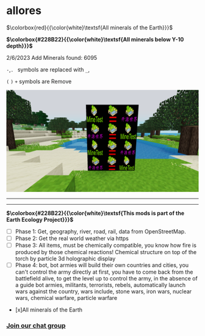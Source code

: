 # allores
$\colorbox{red}{{\color{white}\textsf{All minerals of the Earth}}}$

**$\colorbox{#228B22}{{\color{white}\textsf{All minerals below Y-10 depth}}}$**



2/6/2023 Add Minerals found: 6095

`-`,`. ` symbols are replaced with `_`,

`(` `)` `+` symbols are Remove

![](/screenshot.png)

---
---
**$\colorbox{#228B22}{{\color{white}\textsf{This mods is part of the Earth Ecology Project}}}$**
- [ ] Phase 1: Get, geography, river, road, rail, data from OpenStreetMap.
- [ ] Phase 2: Get the real world weather via https
- [ ] Phase 3: All items, must be chemically compatible, you know how fire is produced by those chemical reactions! Chemical structure on top of the torch by particle 3d holographic display
- [ ] Phase 4: bot, bot armies will build their own countries and cities, you can't control the army directly at first, you have to come back from the battlefield alive, to get the level up to control the army, in the absence of a guide bot armies, militants, terrorists, rebels, automatically launch wars against the country, wars include, stone wars, iron wars, nuclear wars, chemical warfare, particle warfare
- [x]All minerals of the Earth

### [Join our chat group](https://rvlt.gg/H71ntH80)